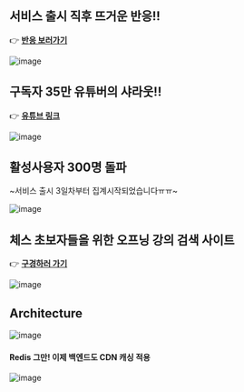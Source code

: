 ## 서비스 출시 직후 뜨거운 반응!!

👉 [**반응 보러가기**](https://gall.dcinside.com/mgallery/board/view/?id=chess&no=195623&exception_mode=notice&page=1)

![image](https://github.com/user-attachments/assets/1d2b7330-d3d0-42a4-8307-5f8ec3af6997)

## 구독자 35만 유튜버의 샤라웃!!

👉 [**유튜브 링크**](https://www.youtube.com/channel/UCFE9BolPlT2qtVFmJa9Y6gA/community?lb=UgkxFKxgJSwjFlqmPTEFhmWXKct7X-ql3teH)

![image](https://github.com/user-attachments/assets/8dbaaebc-3208-4386-8324-c28c205d5863)


## 활성사용자 300명 돌파
~서비스 출시 3일차부터 집계시작되었습니다ㅠㅠ~

![image](https://github.com/user-attachments/assets/f837a280-1593-4e89-8607-94bfa2207f5c)


## 체스 초보자들을 위한 오프닝 강의 검색 사이트

👉 [**구경하러 가기**](https://chessmong.com/)

![image](https://github.com/user-attachments/assets/688f512a-7db4-4791-9ff9-907c5547302d)

## Architecture

![image](https://github.com/user-attachments/assets/841a62bc-fce8-405f-95d5-50996c89af0d)

#### Redis 그만! 이제 백엔드도 CDN 캐싱 적용

![image](https://github.com/user-attachments/assets/df66cd42-0636-40f2-ad89-846cd16cc683)
